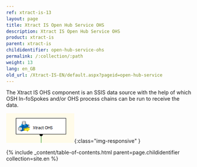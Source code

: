 ```yaml
---
ref: xtract-is-13
layout: page
title: Xtract IS Open Hub Service OHS
description: Xtract IS Open Hub Service OHS
product: xtract-is
parent: xtract-is
childidentifier: open-hub-service-ohs
permalink: /:collection/:path
weight: 13
lang: en_GB
old_url: /Xtract-IS-EN/default.aspx?pageid=open-hub-service
---
```


The Xtract IS OHS component is an SSIS data source with the help of which OSH In-foSpokes and/or OHS process chains can be run to receive the data.

![OHS](/img/content/OHS.png){:class="img-responsive" }

{% include _content/table-of-contents.html parent=page.childidentifier collection=site.en %}